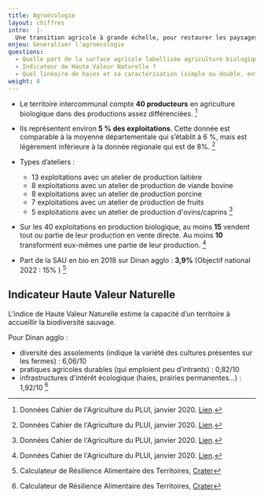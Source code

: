 ```yaml
---
title: Agroécologie
layout: chiffres
intro:  |-
  Une transition agricole à grande échelle, pour restaurer les paysages, la biodiversité, et préserver les ressources.
enjeu: Généraliser l’agroécologie
questions:
  - Quelle part de la surface agricole labellisée agriculture biologique ou en conversion ?
  - Indicateur de Haute Valeur Naturelle ?
  - Quel linéaire de haies et sa caractérisation (simple ou double, entretien ) ?
weight: 8
---
```


- Le territoire intercommunal compte **40 producteurs** en agriculture biologique dans des productions assez différenciées. [^12]

- Ils représentent environ **5 % des exploitations**. Cette donnée est comparable à la moyenne départementale qui s’établit à 6 %, mais est légèrement inférieure à la donnée régionale qui est de 8%. [^13]

- Types d’ateliers :
  - 13 exploitations avec un atelier de production laitière
  - 8 exploitations avec un atelier de production de viande bovine
  - 8 exploitations avec un atelier de production porcine
  - 7 exploitations avec un atelier de production de fruits
  - 5 exploitations avec un atelier de production d'ovins/caprins [^14]

- Sur les 40 exploitations en production biologique, au moins **15** vendent tout ou partie de leur production en vente directe. Au moins **10** transforment eux-mêmes une partie de leur production. [^15]

- Part de la SAU en bio en 2018 sur Dinan agglo : **3,9%** (Objectif national 2022 : 15% ) [^06]

## Indicateur Haute Valeur Naturelle

L’indice de Haute Valeur Naturelle estime la capacité d’un territoire à accueillir la biodiversité sauvage. 

Pour Dinan agglo :
- diversité des assolements (indique la variété des cultures présentes sur les fermes) : 6,06/10
- pratiques agricoles durables (qui emploient peu d’intrants) : 0,82/10
- infrastructures d'intérêt écologique (haies, prairies permanentes...) : 1,92/10 [^05]


[^12]: Données Cahier de l'Agriculture du PLUI, janvier 2020. [Lien](http://www.dinan-agglomeration.fr/Urbanisme-habitat-mobilite/Urbanisme/Plan-Local-d-Urbanisme-intercommunal-PLUI).
[^13]: Données Cahier de l'Agriculture du PLUI, janvier 2020. [Lien](http://www.dinan-agglomeration.fr/Urbanisme-habitat-mobilite/Urbanisme/Plan-Local-d-Urbanisme-intercommunal-PLUI).
[^14]: Données Cahier de l'Agriculture du PLUI, janvier 2020. [Lien](http://www.dinan-agglomeration.fr/Urbanisme-habitat-mobilite/Urbanisme/Plan-Local-d-Urbanisme-intercommunal-PLUI).
[^15]: Données Cahier de l'Agriculture du PLUI, janvier 2020. [Lien](http://www.dinan-agglomeration.fr/Urbanisme-habitat-mobilite/Urbanisme/Plan-Local-d-Urbanisme-intercommunal-PLUI).
[^05]: Calculateur de Résilience Alimentaire des Territoires, [Crater](https://app.resiliencealimentaire.org/crater-ui/www/#sectionArtificialisation)
[^06]: Calculateur de Résilience Alimentaire des Territoires, [Crater](https://app.resiliencealimentaire.org/crater-ui/www/#sectionArtificialisation)